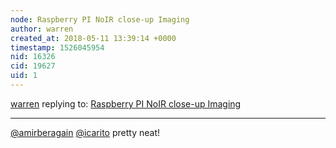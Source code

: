 ```yaml
---
node: Raspberry PI NoIR close-up Imaging 
author: warren
created_at: 2018-05-11 13:39:14 +0000
timestamp: 1526045954
nid: 16326
cid: 19627
uid: 1
---
```




[warren](../profile/warren) replying to: [Raspberry PI NoIR close-up Imaging ](../notes/MaggPi/05-11-2018/raspberry-pi-noir-close-up-imaging)

----
[@amirberagain](/profile/amirberagain) [@icarito](/profile/icarito) pretty neat!